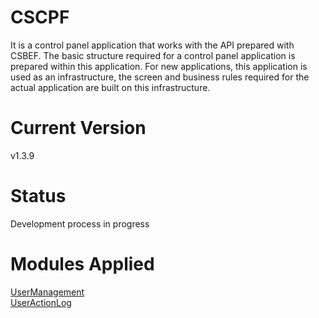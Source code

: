 # CSCPF
It is a control panel application that works with the API prepared with CSBEF. The basic structure required for a control panel application is prepared within this application. For new applications, this application is used as an infrastructure, the screen and business rules required for the actual application are built on this infrastructure.

# Current Version
v1.3.9

# Status
Development process in progress

# Modules Applied
[UserManagement](https://github.com/mkurak/CSBEF.Module.UserManagement)
<br>
[UserActionLog](https://github.com/mkurak/CSBEF.Module.UserActionLog)
